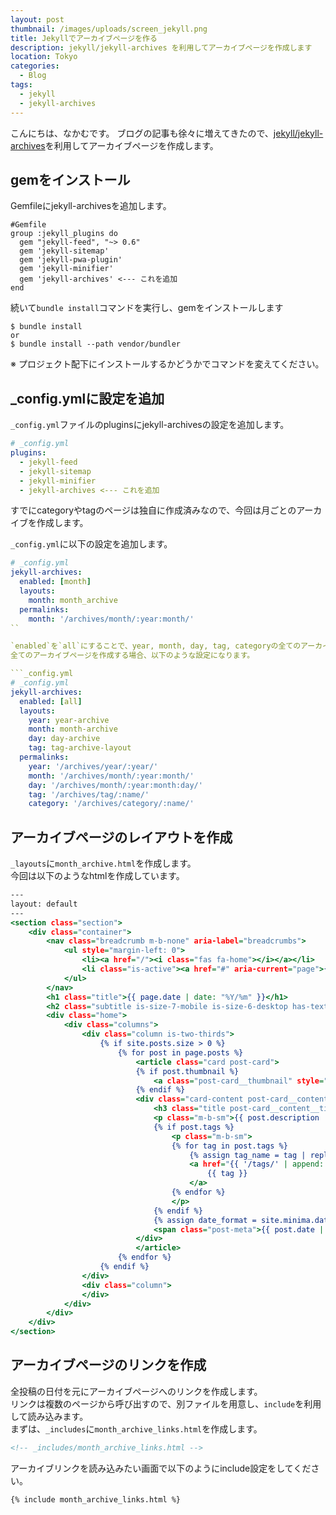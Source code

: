 ```yaml
---
layout: post
thumbnail: /images/uploads/screen_jekyll.png
title: Jekyllでアーカイブページを作る
description: jekyll/jekyll-archives を利用してアーカイブページを作成します
location: Tokyo
categories:
  - Blog
tags:
  - jekyll
  - jekyll-archives
---
```

こんにちは、なかむです。
ブログの記事も徐々に増えてきたので、[jekyll/jekyll-archives](https://github.com/jekyll/jekyll-archives)を利用してアーカイブページを作成します。

## gemをインストール

Gemfileにjekyll-archivesを追加します。

```Gemfile
#Gemfile
group :jekyll_plugins do
  gem "jekyll-feed", "~> 0.6"
  gem 'jekyll-sitemap'
  gem 'jekyll-pwa-plugin'
  gem 'jekyll-minifier'
  gem 'jekyll-archives' <--- これを追加
end
```

続いて`bundle install`コマンドを実行し、gemをインストールします
```
$ bundle install 
or
$ bundle install --path vendor/bundler
```

※ プロジェクト配下にインストールするかどうかでコマンドを変えてください。

## _config.ymlに設定を追加

`_config.yml`ファイルのpluginsにjekyll-archivesの設定を追加します。
```_config.yml
# _config.yml
plugins:
  - jekyll-feed
  - jekyll-sitemap
  - jekyll-minifier
  - jekyll-archives <--- これを追加
```

すでにcategoryやtagのページは独自に作成済みなので、今回は月ごとのアーカイブを作成します。

`_config.yml`に以下の設定を追加します。
```_config.yml
# _config.yml
jekyll-archives:
  enabled: [month]
  layouts:
    month: month_archive
  permalinks:
    month: '/archives/month/:year:month/'
``

`enabled`を`all`にすることで、year, month, day, tag, categoryの全てのアーカイブページが作成されます。今回はmonthのみアーカイブページを作成します。  
全てのアーカイブページを作成する場合、以下のような設定になります。

```_config.yml
# _config.yml
jekyll-archives:
  enabled: [all]
  layouts:
    year: year-archive
    month: month-archive
    day: day-archive
    tag: tag-archive-layout
  permalinks:
    year: '/archives/year/:year/'
    month: '/archives/month/:year:month/'
    day: '/archives/month/:year:month:day/'
    tag: '/archives/tag/:name/'
    category: '/archives/category/:name/'
```


## アーカイブページのレイアウトを作成
`_layouts`に`month_archive.html`を作成します。  
今回は以下のようなhtmlを作成しています。

```_layouts/month_archive.html
---
layout: default
---
<section class="section">
    <div class="container">
        <nav class="breadcrumb m-b-none" aria-label="breadcrumbs">
            <ul style="margin-left: 0">
                <li><a href="/"><i class="fas fa-home"></i></a></li>
                <li class="is-active"><a href="#" aria-current="page">{{ page.date | date: "%Y/%m" }}</a></li>
            </ul>
        </nav>
        <h1 class="title">{{ page.date | date: "%Y/%m" }}</h1>
        <h2 class="subtitle is-size-7-mobile is-size-6-desktop has-text-grey">{{ page.date | date: "%Y/%m" }}のアーカイブページになります。</h2>
        <div class="home">       
            <div class="columns">
                <div class="column is-two-thirds">
                    {% if site.posts.size > 0 %}
                        {% for post in page.posts %}
                            <article class="card post-card">
                            {% if post.thumbnail %}
                                <a class="post-card__thumbnail" style="background-image: url({{ post.thumbnail }})" href="{{ post.url | relative_url }}"></a>
                            {% endif %}
                            <div class="card-content post-card__content">
                                <h3 class="title post-card__content__title m-b-sm"><a href="{{ post.url | relative_url }}" title="{{ post.title | escape }}">{{ post.title | escape }}</a></h3>
                                <p class="m-b-sm">{{ post.description | escape }}</p>
                                {% if post.tags %}
                                    <p class="m-b-sm">
                                    {% for tag in post.tags %}
                                        {% assign tag_name = tag | replace: " ", "_" %}
                                        <a href="{{ '/tags/' | append: tag_name | relative_url }}" class="tag is-link">
                                            {{ tag }}
                                        </a>
                                    {% endfor %}
                                    </p>
                                {% endif %}
                                {% assign date_format = site.minima.date_format | default: "%b %-d, %Y" %}
                                <span class="post-meta">{{ post.date | date: date_format }}</span>
                            </div>
                            </article>
                        {% endfor %}
                    {% endif %}
                </div>
                <div class="column">
                </div>
            </div>
        </div>
    </div>
</section>
```

## アーカイブページのリンクを作成
全投稿の日付を元にアーカイブページへのリンクを作成します。  
リンクは複数のページから呼び出すので、別ファイルを用意し、`include`を利用して読み込みます。  
まずは、`_includes`に`month_archive_links.html`を作成します。

```_includes/month_archive_links.html
<!-- _includes/month_archive_links.html -->


```

アーカイブリンクを読み込みたい画面で以下のようにinclude設定をしてください。

```
{% include month_archive_links.html %}
```
